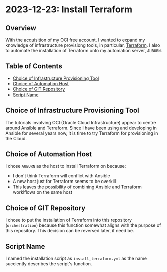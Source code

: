 # 2023-12-23: Install Terraform

## Overview

With the acquisition of my OCI free account, I wanted to expand my knowledge of infrastructure provisiong tools, in particular, [Terraform](https://developer.hashicorp.com/terraform). I also to automate the installation of Terraform onto my automation server, `AUBURN`.

## Table of Contents

* [Choice of Infrastructure Provisioning Tool](#choice-of-infrastructure-provisioning-tool)
* [Choice of Automation Host](#choice-of-automation-host)
* [Choice of GIT Repository](#choice-of-git-repository)
* [Script Name](#script-name)

## Choice of Infrastructure Provisioning Tool

The tutorials involving OCI (Oracle Cloud Infrastructure) appear to centre around Ansible and Terraform. Since I have been using and developing in Ansible for several years now, it is time to try Terraform for provisioning in the Cloud.

## Choice of Automation Host

I chose `AUBURN` as the host to install Terraform on because:

* I don't think Terraform will conflict with Ansible
* A new host just for Terraform seems to be overkill
* This leaves the possibility of combining Ansible and Terraform worklflows on the same host

## Choice of GIT Repository

I chose to put the installation of Terraform into this repository (`orchestration`) because this function somewhat aligns with the purpose of this repository. This decision can be reversed later, if need be.

## Script Name

I named the installation script as `install_terraform.yml` as the name succiently describes the script's function.

